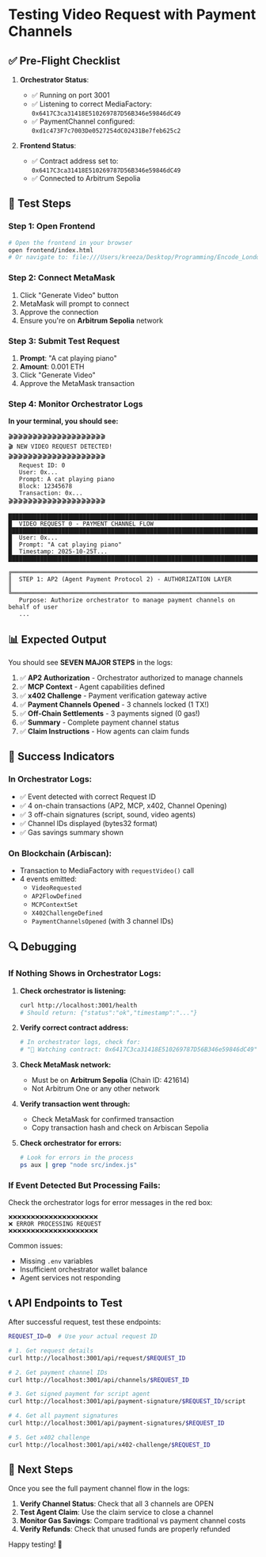 # Testing Video Request with Payment Channels

## ✅ Pre-Flight Checklist

1. **Orchestrator Status**:

    - ✅ Running on port 3001
    - ✅ Listening to correct MediaFactory: `0x6417C3ca31418E510269787D56B346e59846dC49`
    - ✅ PaymentChannel configured: `0xd1c473F7c7003De0527254dC02431Be7feb625c2`

2. **Frontend Status**:
    - ✅ Contract address set to: `0x6417C3ca31418E510269787D56B346e59846dC49`
    - ✅ Connected to Arbitrum Sepolia

## 🧪 Test Steps

### Step 1: Open Frontend

```bash
# Open the frontend in your browser
open frontend/index.html
# Or navigate to: file:///Users/kreeza/Desktop/Programming/Encode_London/AI-TO-AI-PAYMENTS/frontend/index.html
```

### Step 2: Connect MetaMask

1. Click "Generate Video" button
2. MetaMask will prompt to connect
3. Approve the connection
4. Ensure you're on **Arbitrum Sepolia** network

### Step 3: Submit Test Request

1. **Prompt**: "A cat playing piano"
2. **Amount**: 0.001 ETH
3. Click "Generate Video"
4. Approve the MetaMask transaction

### Step 4: Monitor Orchestrator Logs

**In your terminal, you should see:**

```
🎬🎬🎬🎬🎬🎬🎬🎬🎬🎬🎬🎬🎬🎬🎬🎬🎬🎬🎬🎬
🎬 NEW VIDEO REQUEST DETECTED!
🎬🎬🎬🎬🎬🎬🎬🎬🎬🎬🎬🎬🎬🎬🎬🎬🎬🎬🎬🎬
   Request ID: 0
   User: 0x...
   Prompt: A cat playing piano
   Block: 12345678
   Transaction: 0x...
🎬🎬🎬🎬🎬🎬🎬🎬🎬🎬🎬🎬🎬🎬🎬🎬🎬🎬🎬🎬

████████████████████████████████████████████████████████████████████████████████
█  VIDEO REQUEST 0 - PAYMENT CHANNEL FLOW
████████████████████████████████████████████████████████████████████████████████
█  User: 0x...
█  Prompt: "A cat playing piano"
█  Timestamp: 2025-10-25T...
████████████████████████████████████████████████████████████████████████████████

╔═══════════════════════════════════════════════════════════════════════════════╗
║  STEP 1: AP2 (Agent Payment Protocol 2) - AUTHORIZATION LAYER                ║
╚═══════════════════════════════════════════════════════════════════════════════╝
   Purpose: Authorize orchestrator to manage payment channels on behalf of user
   ...
```

## 📊 Expected Output

You should see **SEVEN MAJOR STEPS** in the logs:

1. ✅ **AP2 Authorization** - Orchestrator authorized to manage channels
2. ✅ **MCP Context** - Agent capabilities defined
3. ✅ **x402 Challenge** - Payment verification gateway active
4. ✅ **Payment Channels Opened** - 3 channels locked (1 TX!)
5. ✅ **Off-Chain Settlements** - 3 payments signed (0 gas!)
6. ✅ **Summary** - Complete payment channel status
7. ✅ **Claim Instructions** - How agents can claim funds

## 🎯 Success Indicators

### In Orchestrator Logs:

-   ✅ Event detected with correct Request ID
-   ✅ 4 on-chain transactions (AP2, MCP, x402, Channel Opening)
-   ✅ 3 off-chain signatures (script, sound, video agents)
-   ✅ Channel IDs displayed (bytes32 format)
-   ✅ Gas savings summary shown

### On Blockchain (Arbiscan):

-   Transaction to MediaFactory with `requestVideo()` call
-   4 events emitted:
    -   `VideoRequested`
    -   `AP2FlowDefined`
    -   `MCPContextSet`
    -   `X402ChallengeDefined`
    -   `PaymentChannelsOpened` (with 3 channel IDs)

## 🔍 Debugging

### If Nothing Shows in Orchestrator Logs:

1. **Check orchestrator is listening:**

    ```bash
    curl http://localhost:3001/health
    # Should return: {"status":"ok","timestamp":"..."}
    ```

2. **Verify correct contract address:**

    ```bash
    # In orchestrator logs, check for:
    # "📍 Watching contract: 0x6417C3ca31418E510269787D56B346e59846dC49"
    ```

3. **Check MetaMask network:**

    - Must be on **Arbitrum Sepolia** (Chain ID: 421614)
    - Not Arbitrum One or any other network

4. **Verify transaction went through:**

    - Check MetaMask for confirmed transaction
    - Copy transaction hash and check on Arbiscan Sepolia

5. **Check orchestrator for errors:**
    ```bash
    # Look for errors in the process
    ps aux | grep "node src/index.js"
    ```

### If Event Detected But Processing Fails:

Check the orchestrator logs for error messages in the red box:

```
❌❌❌❌❌❌❌❌❌❌❌❌❌❌❌❌❌❌❌❌
❌ ERROR PROCESSING REQUEST
❌❌❌❌❌❌❌❌❌❌❌❌❌❌❌❌❌❌❌❌
```

Common issues:

-   Missing `.env` variables
-   Insufficient orchestrator wallet balance
-   Agent services not responding

## 📞 API Endpoints to Test

After successful request, test these endpoints:

```bash
REQUEST_ID=0  # Use your actual request ID

# 1. Get request details
curl http://localhost:3001/api/request/$REQUEST_ID

# 2. Get payment channel IDs
curl http://localhost:3001/api/channels/$REQUEST_ID

# 3. Get signed payment for script agent
curl http://localhost:3001/api/payment-signature/$REQUEST_ID/script

# 4. Get all payment signatures
curl http://localhost:3001/api/payment-signatures/$REQUEST_ID

# 5. Get x402 challenge
curl http://localhost:3001/api/x402-challenge/$REQUEST_ID
```

## 🎉 Next Steps

Once you see the full payment channel flow in the logs:

1. **Verify Channel Status**: Check that all 3 channels are OPEN
2. **Test Agent Claim**: Use the claim service to close a channel
3. **Monitor Gas Savings**: Compare traditional vs payment channel costs
4. **Verify Refunds**: Check that unused funds are properly refunded

Happy testing! 🚀
